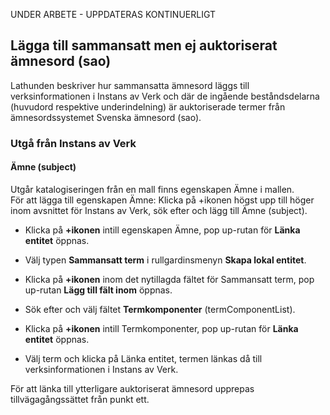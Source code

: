 UNDER ARBETE - UPPDATERAS KONTINUERLIGT

## Lägga till sammansatt men ej auktoriserat ämnesord (sao)

Lathunden beskriver hur sammansatta ämnesord läggs till verksinformationen i Instans av Verk och där de ingående beståndsdelarna (huvudord respektive underindelning) är auktoriserade termer från ämnesordssystemet Svenska ämnesord (sao). 

### Utgå från Instans av Verk

#### Ämne (subject)
Utgår katalogiseringen från en mall finns egenskapen Ämne i mallen. 
<br/>För att lägga till egenskapen Ämne: Klicka på +ikonen högst upp till höger inom avsnittet för Instans av Verk, sök efter och lägg till Ämne (subject).

* Klicka på **+ikonen** intill egenskapen Ämne, pop up-rutan för **Länka entitet** öppnas.

* Välj typen **Sammansatt term** i rullgardinsmenyn **Skapa lokal entitet**.

* Klicka på **+ikonen** inom det nytillagda fältet för Sammansatt term, pop up-rutan **Lägg till fält inom** öppnas.

* Sök efter och välj fältet **Termkomponenter** (termComponentList).

* Klicka på **+ikonen** intill Termkomponenter, pop up-rutan för **Länka entitet** öppnas.



* Välj term och klicka på Länka entitet, termen länkas då till verksinformationen i Instans av Verk.

För att länka till ytterligare auktoriserat ämnesord upprepas tillvägagångssättet från punkt ett.

